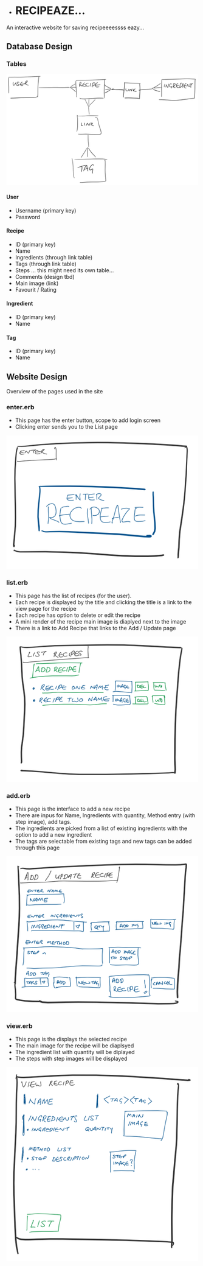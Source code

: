 * # RECIPEAZE...

An interactive website for saving recipeeeessss eazy...

## Database Design

### Tables

![Database Tables](images/design_db_tables.png?raw=true "DB Tables")

#### User
* Username (primary key)
* Password

#### Recipe
* ID (primary key) 
* Name
* Ingredients (through link table)
* Tags (through link table)
* Steps ... this might need its own table...
* Comments (design tbd)
* Main image (link)
* Favourit / Rating

#### Ingredient
* ID (primary key)
* Name

#### Tag
* ID (primary key)
* Name

## Website Design

Overview of the pages used in the site

### enter.erb

* This page has the enter button, scope to add login screen
* Clicking enter sends you to the List page

![Enter Page](images/design_enter.png?raw=true "Enter Page")

### list.erb

* This page has the list of recipes (for the user).
* Each recipe is displayed by the title and clicking the title is a link to the view page for the recipe
* Each recipe has option to delete or edit the recipe
* A mini render of the recipe main image is diaplyed next to the image
* There is a link to Add Recipe that links to the Add / Update page

![List Page](images/design_list.png?raw=true "List Page")

### add.erb

* This page is the interface to add a new recipe
* There are inpus for Name, Ingredients with quantity, Method entry (with step image), add tags.
* The ingredients are picked from a list of existing ingredients with the option to add a new ingredient
* The tags are selectable from existing tags and new tags can be added through this page

![Add Page](images/design_add.png?raw=true "Add Page")

### view.erb

* This page is the displays the selected recipe
* The main image for the recipe will be diaplsyed
* The ingredient list with quantity will be diplayed
* The steps with step images will be displayed

![View Page](images/design_view.png?raw=true "View Page")

